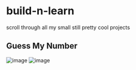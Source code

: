 # build-n-learn
scroll through all my small still pretty cool projects

## Guess My Number
![image](https://github.com/n4vn337/build-n-learn/assets/59524376/9997bff3-4bfa-4ead-a9bc-b486b1e347a6)
![image](https://github.com/n4vn337/build-n-learn/assets/59524376/629de4b8-5abe-44ac-90e0-13c07a70cbd5)

